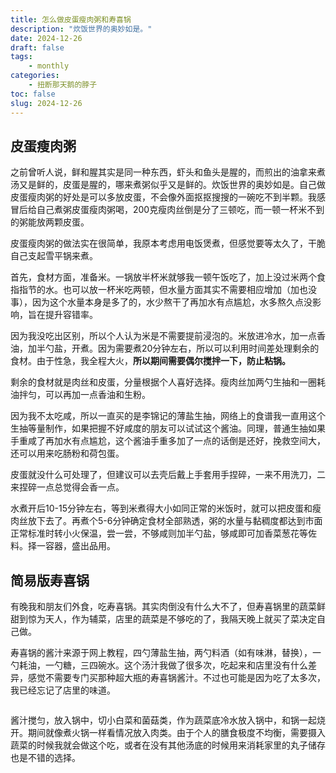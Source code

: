 ```yaml
---
title: 怎么做皮蛋瘦肉粥和寿喜锅
description: "炊饭世界的奥妙如是。"
date: 2024-12-26
draft: false
tags: 
    - monthly
categories: 
    - 扭断那天鹅的脖子
toc: false
slug: 2024-12-26
---
```


## 皮蛋瘦肉粥

之前曾听人说，鲜和腥其实是同一种东西，虾头和鱼头是腥的，而煎出的油拿来煮汤又是鲜的，皮蛋是腥的，哪来煮粥似乎又是鲜的。炊饭世界的奥妙如是。自己做皮蛋瘦肉粥的好处是可以多放皮蛋，不会像外面抠抠搜搜的一碗吃不到半颗。我感冒后给自己煮粥皮蛋瘦肉粥喝，200克瘦肉丝倒是分了三顿吃，而一顿一杯米不到的粥能放两颗皮蛋。

皮蛋瘦肉粥的做法实在很简单，我原本考虑用电饭煲煮，但感觉要等太久了，干脆自己支起雪平锅来煮。

首先，食材方面，准备米。一锅放半杯米就够我一顿午饭吃了，加上没过米两个食指指节的水。也可以放一杯米吃两顿，但水量方面其实不需要相应增加（加也没事），因为这个水量本身是多了的，水少熬干了再加水有点尴尬，水多熬久点没影响，旨在提升容错率。

因为我没吃出区别，所以个人认为米是不需要提前浸泡的。米放进冷水，加一点香油，加半勺盐，开煮。因为需要煮20分钟左右，所以可以利用时间差处理剩余的食材。由于性急，我全程大火，**所以期间需要偶尔搅拌一下，防止粘锅。**

剩余的食材就是肉丝和皮蛋，分量根据个人喜好选择。瘦肉丝加两勺生抽和一圈耗油拌匀，可以再加一点香油和生粉。

因为我不太吃咸，所以一直买的是李锦记的薄盐生抽，网络上的食谱我一直用这个生抽等量制作，如果把握不好咸度的朋友可以试试这个酱油。同理，普通生抽如果手重咸了再加水有点尴尬，这个酱油手重多加了一点的话倒是还好，挽救空间大，还可以用来吃肠粉和荷包蛋。

皮蛋就没什么可处理了，但建议可以去壳后戴上手套用手捏碎，一来不用洗刀，二来捏碎一点总觉得会香一点。

水煮开后10-15分钟左右，等到米煮得大小如同正常的米饭时，就可以把皮蛋和瘦肉丝放下去了。再煮个5-6分钟确定食材全部熟透，粥的水量与黏稠度都达到市面正常标准时转小火保温，尝一尝，不够咸则加半勺盐，够咸即可加香菜葱花等佐料。择一容器，盛出品用。

## 简易版寿喜锅

有晚我和朋友们外食，吃寿喜锅。其实肉倒没有什么大不了，但寿喜锅里的蔬菜鲜甜到惊为天人，作为辅菜，店里的蔬菜是不够吃的了，我隔天晚上就买了菜决定自己做。

寿喜锅的酱汁来源于网上教程，四勺薄盐生抽，两勺料酒（如有味淋，替换），一勺耗油，一勺糖，三四碗水。这个汤汁我做了很多次，吃起来和店里没有什么差异，感觉不需要专门买那种超大瓶的寿喜锅酱汁。不过也可能是因为吃了太多次，我已经忘记了店里的味道。

<img src="https://pub-219f59729cc7474d97beb0f99a13e6bd.r2.dev/picture/2024/12/008oVlcxgy1hvahue5x8cj33402c0b2c.jpg" alt="" class="float-img35">

酱汁搅匀，放入锅中，切小白菜和菌菇类，作为蔬菜底冷水放入锅中，和锅一起烧开。期间就像煮火锅一样看情况放入肉类。由于个人的膳食极度不均衡，需要摄入蔬菜的时候我就会做这个吃，或者在没有其他汤底的时候用来消耗家里的丸子储存也是不错的选择。
